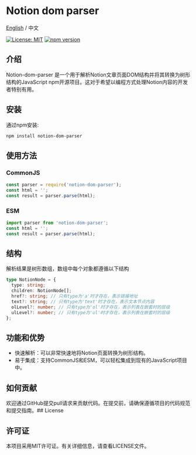 # Notion dom parser

[English](https://github.com/zshnb/notion-dom-parser) / 中文

[![License: MIT](https://img.shields.io/badge/License-MIT-yellow.svg)](https://opensource.org/licenses/MIT)
[![npm version](https://badge.fury.io/js/notion-dom-parser.svg)](https://badge.fury.io/js/notion-dom-parser)

## 介绍

Notion-dom-parser 是一个用于解析Notion文章页面DOM结构并将其转换为树形结构的JavaScript npm开源项目。这对于希望以编程方式处理Notion内容的开发者特别有用。

## 安装

通过npm安装:

```bash
npm install notion-dom-parser
```

## 使用方法

### CommonJS

```javascript
const parser = require('notion-dom-parser');
const html = '';
const result = parser.parse(html);
```

### ESM

```javascript
import parser from 'notion-dom-parser';
const html = '';
const result = parser.parse(html);
```

## 结构

解析结果是树形数组，数组中每个对象都遵循以下结构

```typescript
type NotionNode = {
  type: string;
  children: NotionNode[];
  href?: string; // 只有type为'a'时才存在，表示链接地址
  text?: string; // 只有type为'text'时才存在，表示文本节点内容
  olLevel?: number; // 只有type为'ol'时才存在，表示列表在嵌套时的层级
  ulLevel?: number; // 只有type为'ul'时才存在，表示列表在嵌套时的层级
};
```

## 功能和优势

- 快速解析：可以非常快速地将Notion页面转换为树形结构。
- 易于集成：支持CommonJS和ESM，可以轻松集成到现有的JavaScript项目中。

## 如何贡献

欢迎通过GitHub提交pull请求来贡献代码。在提交前，请确保遵循项目的代码规范和提交指南。## License

## 许可证

本项目采用MIT许可证。有关详细信息，请查看LICENSE文件。
